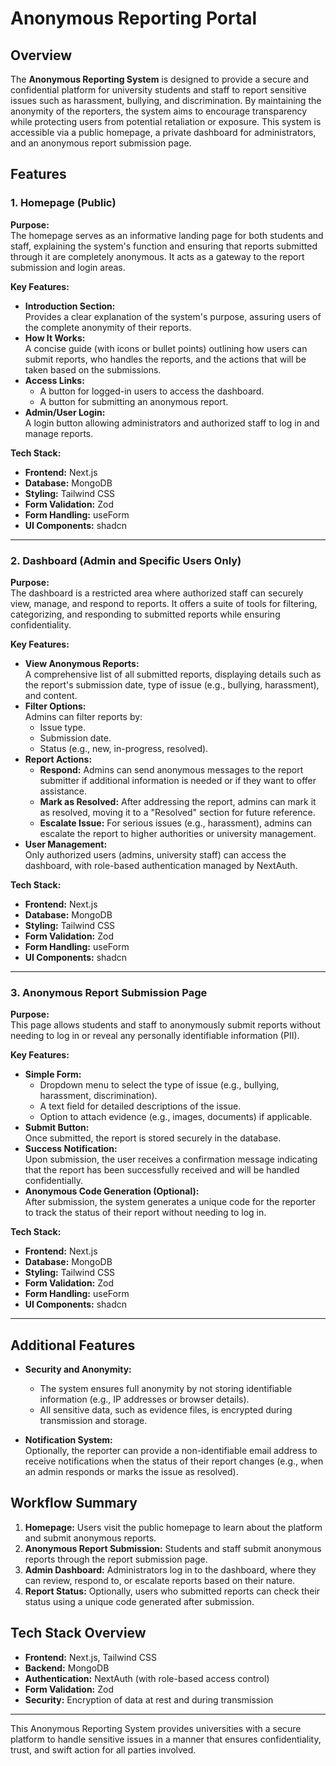 # Anonymous Reporting Portal

## Overview

The **Anonymous Reporting System** is designed to provide a secure and confidential platform for university students and staff to report sensitive issues such as harassment, bullying, and discrimination. By maintaining the anonymity of the reporters, the system aims to encourage transparency while protecting users from potential retaliation or exposure. This system is accessible via a public homepage, a private dashboard for administrators, and an anonymous report submission page.

## Features

### 1. Homepage (Public)

**Purpose:**  
The homepage serves as an informative landing page for both students and staff, explaining the system's function and ensuring that reports submitted through it are completely anonymous. It acts as a gateway to the report submission and login areas.

**Key Features:**
- **Introduction Section:**  
  Provides a clear explanation of the system's purpose, assuring users of the complete anonymity of their reports.
- **How It Works:**  
  A concise guide (with icons or bullet points) outlining how users can submit reports, who handles the reports, and the actions that will be taken based on the submissions.
- **Access Links:**  
  - A button for logged-in users to access the dashboard.
  - A button for submitting an anonymous report.
- **Admin/User Login:**  
  A login button allowing administrators and authorized staff to log in and manage reports.

**Tech Stack:**
- **Frontend:** Next.js
- **Database:** MongoDB
- **Styling:** Tailwind CSS
- **Form Validation:** Zod
- **Form Handling:** useForm
- **UI Components:** shadcn

---

### 2. Dashboard (Admin and Specific Users Only)

**Purpose:**  
The dashboard is a restricted area where authorized staff can securely view, manage, and respond to reports. It offers a suite of tools for filtering, categorizing, and responding to submitted reports while ensuring confidentiality.

**Key Features:**
- **View Anonymous Reports:**  
  A comprehensive list of all submitted reports, displaying details such as the report's submission date, type of issue (e.g., bullying, harassment), and content.
- **Filter Options:**  
  Admins can filter reports by:
  - Issue type.
  - Submission date.
  - Status (e.g., new, in-progress, resolved).
- **Report Actions:**
  - **Respond:** Admins can send anonymous messages to the report submitter if additional information is needed or if they want to offer assistance.
  - **Mark as Resolved:** After addressing the report, admins can mark it as resolved, moving it to a "Resolved" section for future reference.
  - **Escalate Issue:** For serious issues (e.g., harassment), admins can escalate the report to higher authorities or university management.
- **User Management:**  
  Only authorized users (admins, university staff) can access the dashboard, with role-based authentication managed by NextAuth.

**Tech Stack:**
- **Frontend:** Next.js
- **Database:** MongoDB
- **Styling:** Tailwind CSS
- **Form Validation:** Zod
- **Form Handling:** useForm
- **UI Components:** shadcn

---

### 3. Anonymous Report Submission Page

**Purpose:**  
This page allows students and staff to anonymously submit reports without needing to log in or reveal any personally identifiable information (PII).

**Key Features:**
- **Simple Form:**
  - Dropdown menu to select the type of issue (e.g., bullying, harassment, discrimination).
  - A text field for detailed descriptions of the issue.
  - Option to attach evidence (e.g., images, documents) if applicable.
- **Submit Button:**  
  Once submitted, the report is stored securely in the database.
- **Success Notification:**  
  Upon submission, the user receives a confirmation message indicating that the report has been successfully received and will be handled confidentially.
- **Anonymous Code Generation (Optional):**  
  After submission, the system generates a unique code for the reporter to track the status of their report without needing to log in.

**Tech Stack:**
- **Frontend:** Next.js
- **Database:** MongoDB
- **Styling:** Tailwind CSS
- **Form Validation:** Zod
- **Form Handling:** useForm
- **UI Components:** shadcn

---

## Additional Features

- **Security and Anonymity:**
  - The system ensures full anonymity by not storing identifiable information (e.g., IP addresses or browser details).
  - All sensitive data, such as evidence files, is encrypted during transmission and storage.
  
- **Notification System:**  
  Optionally, the reporter can provide a non-identifiable email address to receive notifications when the status of their report changes (e.g., when an admin responds or marks the issue as resolved).

## Workflow Summary

1. **Homepage:** Users visit the public homepage to learn about the platform and submit anonymous reports.
2. **Anonymous Report Submission:** Students and staff submit anonymous reports through the report submission page.
3. **Admin Dashboard:** Administrators log in to the dashboard, where they can review, respond to, or escalate reports based on their nature.
4. **Report Status:** Optionally, users who submitted reports can check their status using a unique code generated after submission.

## Tech Stack Overview

- **Frontend:** Next.js, Tailwind CSS
- **Backend:** MongoDB
- **Authentication:** NextAuth (with role-based access control)
- **Form Validation:** Zod
- **Security:** Encryption of data at rest and during transmission

---

This Anonymous Reporting System provides universities with a secure platform to handle sensitive issues in a manner that ensures confidentiality, trust, and swift action for all parties involved.
